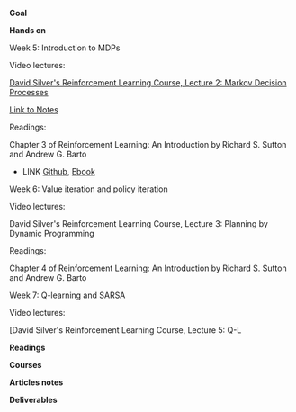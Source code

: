 **Goal**

  

**Hands on**

Week 5: Introduction to MDPs

Video lectures:

[David Silver's Reinforcement Learning Course, Lecture 2: Markov Decision Processes](https://www.youtube.com/watch?v=lfHX2hHRMVQ)

[Link to Notes](https://www.davidsilver.uk/wp-content/uploads/2020/03/MDP.pdf)

  

Readings:

Chapter 3 of Reinforcement Learning: An Introduction by Richard S. Sutton and Andrew G. Barto

- LINK [Github](https://github.com/LyWangPX/Reinforcement-Learning-2nd-Edition-by-Sutton-Exercise-Solutions), [Ebook](file:///D:\03_PHD\_github\Phd--POMDP\02_Resources\articles\RLbook2020trimmed.pdf)

  

Week 6: Value iteration and policy iteration

Video lectures:

David Silver's Reinforcement Learning Course, Lecture 3: Planning by Dynamic Programming

Readings:

Chapter 4 of Reinforcement Learning: An Introduction by Richard S. Sutton and Andrew G. Barto

  

Week 7: Q-learning and SARSA

Video lectures:

[David Silver's Reinforcement Learning Course, Lecture 5: Q-L

**Readings**

  

**Courses**

  

**Articles notes**

  

**Deliverables**